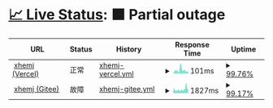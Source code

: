 # [📈 Live Status](https://status.xhemj.eu.org/): <!--live status--> **🟧 Partial outage**

<!--start: status pages-->
<!-- This summary is generated by Upptime (https://github.com/upptime/upptime) -->
<!-- Do not edit this manually, your changes will be overwritten -->
<!-- prettier-ignore -->
| URL | Status | History | Response Time | Uptime |
| --- | ------ | ------- | ------------- | ------ |
| <img alt="" src="https://favicons.githubusercontent.com/xhemj.js.org" height="13"> [xhemj (Vercel)](https://xhemj.js.org) | 正常 | [xhemj-vercel.yml](https://github.com/icerss/upptime/commits/master/history/xhemj-vercel.yml) | <details><summary><img alt="Response time graph" src="./graphs/xhemj-vercel/response-time-week.png" height="20"> 101ms</summary><br><a href="https://status.xhemj.eu.org/history/xhemj-vercel"><img alt="Response time 183" src="https://img.shields.io/endpoint?url=https%3A%2F%2Fraw.githubusercontent.com%2Ficerss%2Fupptime%2Fmaster%2Fapi%2Fxhemj-vercel%2Fresponse-time.json"></a><br><a href="https://status.xhemj.eu.org/history/xhemj-vercel"><img alt="24-hour response time 66" src="https://img.shields.io/endpoint?url=https%3A%2F%2Fraw.githubusercontent.com%2Ficerss%2Fupptime%2Fmaster%2Fapi%2Fxhemj-vercel%2Fresponse-time-day.json"></a><br><a href="https://status.xhemj.eu.org/history/xhemj-vercel"><img alt="7-day response time 101" src="https://img.shields.io/endpoint?url=https%3A%2F%2Fraw.githubusercontent.com%2Ficerss%2Fupptime%2Fmaster%2Fapi%2Fxhemj-vercel%2Fresponse-time-week.json"></a><br><a href="https://status.xhemj.eu.org/history/xhemj-vercel"><img alt="30-day response time 160" src="https://img.shields.io/endpoint?url=https%3A%2F%2Fraw.githubusercontent.com%2Ficerss%2Fupptime%2Fmaster%2Fapi%2Fxhemj-vercel%2Fresponse-time-month.json"></a><br><a href="https://status.xhemj.eu.org/history/xhemj-vercel"><img alt="1-year response time 183" src="https://img.shields.io/endpoint?url=https%3A%2F%2Fraw.githubusercontent.com%2Ficerss%2Fupptime%2Fmaster%2Fapi%2Fxhemj-vercel%2Fresponse-time-year.json"></a></details> | <details><summary><a href="https://status.xhemj.eu.org/history/xhemj-vercel">99.76%</a></summary><a href="https://status.xhemj.eu.org/history/xhemj-vercel"><img alt="All-time uptime 99.91%" src="https://img.shields.io/endpoint?url=https%3A%2F%2Fraw.githubusercontent.com%2Ficerss%2Fupptime%2Fmaster%2Fapi%2Fxhemj-vercel%2Fuptime.json"></a><br><a href="https://status.xhemj.eu.org/history/xhemj-vercel"><img alt="24-hour uptime 100.00%" src="https://img.shields.io/endpoint?url=https%3A%2F%2Fraw.githubusercontent.com%2Ficerss%2Fupptime%2Fmaster%2Fapi%2Fxhemj-vercel%2Fuptime-day.json"></a><br><a href="https://status.xhemj.eu.org/history/xhemj-vercel"><img alt="7-day uptime 99.76%" src="https://img.shields.io/endpoint?url=https%3A%2F%2Fraw.githubusercontent.com%2Ficerss%2Fupptime%2Fmaster%2Fapi%2Fxhemj-vercel%2Fuptime-week.json"></a><br><a href="https://status.xhemj.eu.org/history/xhemj-vercel"><img alt="30-day uptime 99.82%" src="https://img.shields.io/endpoint?url=https%3A%2F%2Fraw.githubusercontent.com%2Ficerss%2Fupptime%2Fmaster%2Fapi%2Fxhemj-vercel%2Fuptime-month.json"></a><br><a href="https://status.xhemj.eu.org/history/xhemj-vercel"><img alt="1-year uptime 99.91%" src="https://img.shields.io/endpoint?url=https%3A%2F%2Fraw.githubusercontent.com%2Ficerss%2Fupptime%2Fmaster%2Fapi%2Fxhemj-vercel%2Fuptime-year.json"></a></details>
| <img alt="" src="https://favicons.githubusercontent.com/xhemj.gitee.io" height="13"> [xhemj (Gitee)](https://xhemj.gitee.io) | 故障 | [xhemj-gitee.yml](https://github.com/icerss/upptime/commits/master/history/xhemj-gitee.yml) | <details><summary><img alt="Response time graph" src="./graphs/xhemj-gitee/response-time-week.png" height="20"> 1827ms</summary><br><a href="https://status.xhemj.eu.org/history/xhemj-gitee"><img alt="Response time 2111" src="https://img.shields.io/endpoint?url=https%3A%2F%2Fraw.githubusercontent.com%2Ficerss%2Fupptime%2Fmaster%2Fapi%2Fxhemj-gitee%2Fresponse-time.json"></a><br><a href="https://status.xhemj.eu.org/history/xhemj-gitee"><img alt="24-hour response time 1586" src="https://img.shields.io/endpoint?url=https%3A%2F%2Fraw.githubusercontent.com%2Ficerss%2Fupptime%2Fmaster%2Fapi%2Fxhemj-gitee%2Fresponse-time-day.json"></a><br><a href="https://status.xhemj.eu.org/history/xhemj-gitee"><img alt="7-day response time 1827" src="https://img.shields.io/endpoint?url=https%3A%2F%2Fraw.githubusercontent.com%2Ficerss%2Fupptime%2Fmaster%2Fapi%2Fxhemj-gitee%2Fresponse-time-week.json"></a><br><a href="https://status.xhemj.eu.org/history/xhemj-gitee"><img alt="30-day response time 1777" src="https://img.shields.io/endpoint?url=https%3A%2F%2Fraw.githubusercontent.com%2Ficerss%2Fupptime%2Fmaster%2Fapi%2Fxhemj-gitee%2Fresponse-time-month.json"></a><br><a href="https://status.xhemj.eu.org/history/xhemj-gitee"><img alt="1-year response time 2111" src="https://img.shields.io/endpoint?url=https%3A%2F%2Fraw.githubusercontent.com%2Ficerss%2Fupptime%2Fmaster%2Fapi%2Fxhemj-gitee%2Fresponse-time-year.json"></a></details> | <details><summary><a href="https://status.xhemj.eu.org/history/xhemj-gitee">99.17%</a></summary><a href="https://status.xhemj.eu.org/history/xhemj-gitee"><img alt="All-time uptime 98.96%" src="https://img.shields.io/endpoint?url=https%3A%2F%2Fraw.githubusercontent.com%2Ficerss%2Fupptime%2Fmaster%2Fapi%2Fxhemj-gitee%2Fuptime.json"></a><br><a href="https://status.xhemj.eu.org/history/xhemj-gitee"><img alt="24-hour uptime 99.99%" src="https://img.shields.io/endpoint?url=https%3A%2F%2Fraw.githubusercontent.com%2Ficerss%2Fupptime%2Fmaster%2Fapi%2Fxhemj-gitee%2Fuptime-day.json"></a><br><a href="https://status.xhemj.eu.org/history/xhemj-gitee"><img alt="7-day uptime 99.17%" src="https://img.shields.io/endpoint?url=https%3A%2F%2Fraw.githubusercontent.com%2Ficerss%2Fupptime%2Fmaster%2Fapi%2Fxhemj-gitee%2Fuptime-week.json"></a><br><a href="https://status.xhemj.eu.org/history/xhemj-gitee"><img alt="30-day uptime 98.51%" src="https://img.shields.io/endpoint?url=https%3A%2F%2Fraw.githubusercontent.com%2Ficerss%2Fupptime%2Fmaster%2Fapi%2Fxhemj-gitee%2Fuptime-month.json"></a><br><a href="https://status.xhemj.eu.org/history/xhemj-gitee"><img alt="1-year uptime 98.96%" src="https://img.shields.io/endpoint?url=https%3A%2F%2Fraw.githubusercontent.com%2Ficerss%2Fupptime%2Fmaster%2Fapi%2Fxhemj-gitee%2Fuptime-year.json"></a></details>

<!--end: status pages-->
